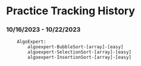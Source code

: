 # Practice Tracking History

### 10/16/2023 - 10/22/2023

```
    AlgoExpert:
        algoexpert-BubbleSort-[array]-[easy]
        algoexpert-SelectionSort-[array]-[easy]
        algoexpert-InsertionSort-[array]-[easy]
```
